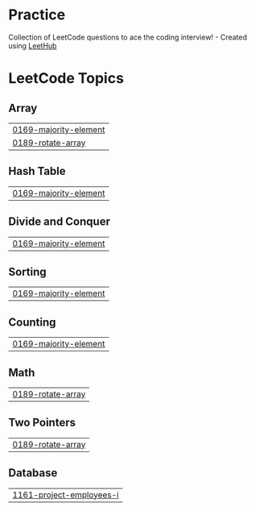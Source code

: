 # Practice
Collection of LeetCode questions to ace the coding interview! - Created using [LeetHub](https://github.com/QasimWani/LeetHub)

<!---LeetCode Topics Start-->
# LeetCode Topics
## Array
|  |
| ------- |
| [0169-majority-element](https://github.com/himanshugirdhar28/Practice/tree/master/0169-majority-element) |
| [0189-rotate-array](https://github.com/himanshugirdhar28/Practice/tree/master/0189-rotate-array) |
## Hash Table
|  |
| ------- |
| [0169-majority-element](https://github.com/himanshugirdhar28/Practice/tree/master/0169-majority-element) |
## Divide and Conquer
|  |
| ------- |
| [0169-majority-element](https://github.com/himanshugirdhar28/Practice/tree/master/0169-majority-element) |
## Sorting
|  |
| ------- |
| [0169-majority-element](https://github.com/himanshugirdhar28/Practice/tree/master/0169-majority-element) |
## Counting
|  |
| ------- |
| [0169-majority-element](https://github.com/himanshugirdhar28/Practice/tree/master/0169-majority-element) |
## Math
|  |
| ------- |
| [0189-rotate-array](https://github.com/himanshugirdhar28/Practice/tree/master/0189-rotate-array) |
## Two Pointers
|  |
| ------- |
| [0189-rotate-array](https://github.com/himanshugirdhar28/Practice/tree/master/0189-rotate-array) |
## Database
|  |
| ------- |
| [1161-project-employees-i](https://github.com/himanshugirdhar28/Practice/tree/master/1161-project-employees-i) |
<!---LeetCode Topics End-->